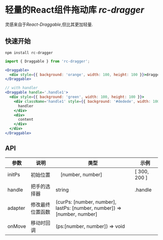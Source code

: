 # 轻量的React组件拖动库 *rc-dragger*

灵感来自于*React-Draggable*,但比其更加轻量.

## 快速开始

```
npm install rc-dragger
```

``` jsx
import { Draggable } from 'rc-dragger';

<Draggable>
  <div style={{ background: 'orange', width: 100, height: 100 }}>dragger</div>
</Draggable>

// with handler
<Draggable handle='.handle1'>
  <div style={{ background: 'green', width: 100, height: 100 }}>
    <div className='handle1' style={{ background: '#dedede', width: 100, height: 30 }}>
      handler
    </div>
    <div>
      content
    </div>
  </div>
</Draggable>

```

## API

| 参数 | 说明 | 类型 | 示例
| --  | -- | -- | -- |
| initPs | 初始位置　|　[number, number] | [ 300, 200 ]
| handle | 把手的选择器　| string | .handle
| adapter | 修改最终位置函数 | (curPs: [number, number], lastPs: [number, number]) => [number, number] | 
| onMove | 移动时回调 | (ps:[number, number]) => void | 

